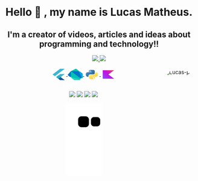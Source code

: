 <div align="center">
  <div align="center" style="display: inline_block"><br>
    
# Hello 👋 , my name is Lucas Matheus.
## I'm a creator of videos, articles and ideas about programming and technology!!

<div align="center">
  <a href="https://github.com/LucasMatheusDev">
  <img height="180em" src="https://github-readme-stats.vercel.app/api?username=LucasMatheusDev&show_icons=true&theme=algolia&include_all_commits=true&count_private=true"/>
  <img height="180em" src="https://github-readme-stats.vercel.app/api/top-langs/?username=LucasMatheusDev&layout=compact&langs_count=7&theme=algolia"/>
</div>
<div align="center" style="display: inline_block"><br>
     <img align="center" alt="Lucas-Flutter" height="30" width="40" src="https://raw.githubusercontent.com/devicons/devicon/master/icons/flutter/flutter-original.svg">
   <img align="center" alt="Lucas-Dart" height="30" width="40" src="https://raw.githubusercontent.com/devicons/devicon/master/icons/dart/dart-original.svg">
  <img align="center" alt="Lucas-Python" height="30" width="40" src="https://raw.githubusercontent.com/devicons/devicon/master/icons/python/python-original.svg">
    <img align="center" alt="Lucas-Kotlin" height="30" width="40" src="https://raw.githubusercontent.com/devicons/devicon/master/icons/kotlin/kotlin-original.svg">
  <img align="right" alt="Lucas-pic" height="300" style="border-radius:50px;" src="https://camo.githubusercontent.com/97d0c0c4209208d8ec9573c7e213e05872a9f59b703868647b559b77af601cc6/68747470733a2f2f692e70696e696d672e636f6d2f6f726967696e616c732f65382f66342f35332f65386634353334363961336563393765636433353464663436356437333931332e676966">
</div>
  
  ##
 
<div align="center" > 
  <a href="https://www.youtube.com/@lucasmatheusdev2191/videos" target="_blank"><img src="https://img.shields.io/badge/YouTube-FF0000?style=for-the-badge&logo=youtube&logoColor=white" target="_blank"></a>
  <a href = "mailto:lucasmatheusdev@gmail.com"><img src="https://img.shields.io/badge/-Gmail-%23333?style=for-the-badge&logo=gmail&logoColor=white" target="_blank"></a>
  <a href="https://www.linkedin.com/in/lucasmatheusdev" target="_blank"><img src="https://img.shields.io/badge/-LinkedIn-%230077B5?style=for-the-badge&logo=linkedin&logoColor=white" target="_blank"></a>
  <a href="https://medium.com/@lucasmatheusdev" target="_blank"><img src="https://img.shields.io/badge/-Medium-FCFCFC?style=for-the-badge&logo=medium&logoColor=black" target="_blank"></a>  
 
  ![Snake animation](https://github.com/rafaballerini/rafaballerini/blob/output/github-contribution-grid-snake.svg)
 
</div>
